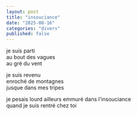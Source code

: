 ```yaml
---
layout: post
title: "insouciance"
date: "2025-08-16"
categories: "divers"
published: false
---
```


je suis parti  
au bout des vagues  
au gré du vent  

je suis revenu  
enroché de montagnes  
jusque dans mes tripes  

je pesais lourd ailleurs
emmuré dans l'insouciance  
quand je suis rentré chez toi  
